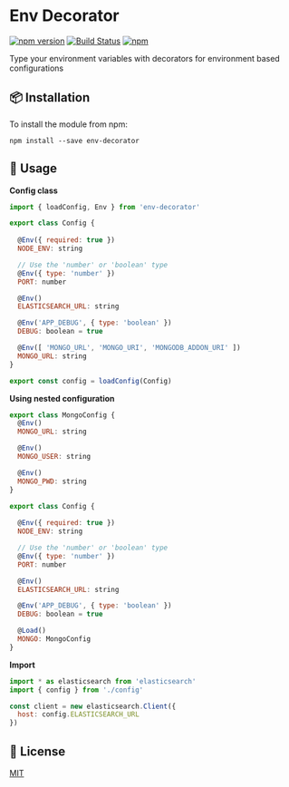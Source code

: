 # Env Decorator

[![npm version](https://badge.fury.io/js/env-decorator.svg)](https://badge.fury.io/js/env-decorator)
[![Build Status](https://travis-ci.org/jbpionnier/env-decorator.svg?branch=master)](https://travis-ci.org/jbpionnier/env-decorator)
[![npm](https://img.shields.io/npm/dm/env-decorator.svg)](https://npm-stat.com/charts.html?package=env-decorator)

Type your environment variables with decorators for environment based configurations

## :package: Installation

To install the module from npm:

```
npm install --save env-decorator
```

## :blue_book: Usage

**Config class**

```js
import { loadConfig, Env } from 'env-decorator'

export class Config {
	
  @Env({ required: true })
  NODE_ENV: string

  // Use the 'number' or 'boolean' type
  @Env({ type: 'number' })
  PORT: number

  @Env()
  ELASTICSEARCH_URL: string

  @Env('APP_DEBUG', { type: 'boolean' })
  DEBUG: boolean = true

  @Env([ 'MONGO_URL', 'MONGO_URI', 'MONGODB_ADDON_URI' ])
  MONGO_URL: string
}

export const config = loadConfig(Config)
```

**Using nested configuration**
```js
export class MongoConfig {
  @Env()
  MONGO_URL: string

  @Env()
  MONGO_USER: string

  @Env()
  MONGO_PWD: string
}

export class Config {
	
  @Env({ required: true })
  NODE_ENV: string

  // Use the 'number' or 'boolean' type
  @Env({ type: 'number' })
  PORT: number

  @Env()
  ELASTICSEARCH_URL: string

  @Env('APP_DEBUG', { type: 'boolean' })
  DEBUG: boolean = true

  @Load()
  MONGO: MongoConfig
}

```

**Import**

```js
import * as elasticsearch from 'elasticsearch'
import { config } from './config'

const client = new elasticsearch.Client({
  host: config.ELASTICSEARCH_URL
})
```

## :memo: License

[MIT](http://opensource.org/licenses/MIT)